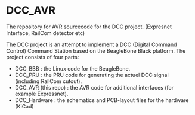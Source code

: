 # DCC_AVR
The repository for AVR sourcecode for the DCC project. (Expresnet Interface, RailCom detector etc)

The DCC project is an attempt to implement a DCC (Digital Command Control) Command Station based on the BeagleBone Black platform.
The project consists of four parts:
- DCC_BBB : the Linux code for the BeagleBone.
- DCC_PRU : the PRU code for generating the actuel DCC signal (including RailCom cutout).
- DCC_AVR (this repo) : the AVR code for additional interfaces (for example Expressnet).
- DCC_Hardware : the schematics and PCB-layout files for the hardware (KiCad)
